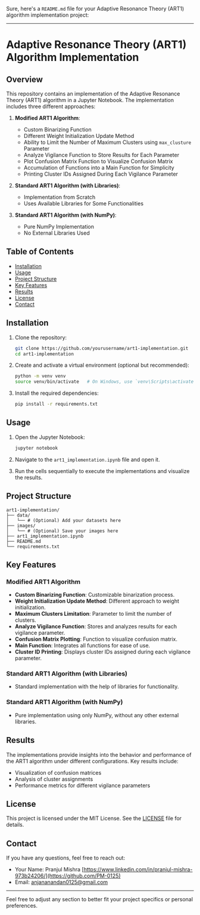 Sure, here's a `README.md` file for your Adaptive Resonance Theory (ART1) algorithm implementation project:

---

# Adaptive Resonance Theory (ART1) Algorithm Implementation

## Overview

This repository contains an implementation of the Adaptive Resonance Theory (ART1) algorithm in a Jupyter Notebook. The implementation includes three different approaches:

1. **Modified ART1 Algorithm**: 
    - Custom Binarizing Function
    - Different Weight Initialization Update Method
    - Ability to Limit the Number of Maximum Clusters using `max_clusture` Parameter
    - Analyze Vigilance Function to Store Results for Each Parameter
    - Plot Confusion Matrix Function to Visualize Confusion Matrix
    - Accumulation of Functions into a Main Function for Simplicity
    - Printing Cluster IDs Assigned During Each Vigilance Parameter

2. **Standard ART1 Algorithm (with Libraries)**:
    - Implementation from Scratch
    - Uses Available Libraries for Some Functionalities

3. **Standard ART1 Algorithm (with NumPy)**:
    - Pure NumPy Implementation
    - No External Libraries Used

## Table of Contents

- [Installation](#installation)
- [Usage](#usage)
- [Project Structure](#project-structure)
- [Key Features](#key-features)
- [Results](#results)
- [License](#license)
- [Contact](#contact)

## Installation

1. Clone the repository:

    ```bash
    git clone https://github.com/yourusername/art1-implementation.git
    cd art1-implementation
    ```

2. Create and activate a virtual environment (optional but recommended):

    ```bash
    python -m venv venv
    source venv/bin/activate   # On Windows, use `venv\Scripts\activate`
    ```

3. Install the required dependencies:

    ```bash
    pip install -r requirements.txt
    ```

## Usage

1. Open the Jupyter Notebook:

    ```bash
    jupyter notebook
    ```

2. Navigate to the `art1_implementation.ipynb` file and open it.

3. Run the cells sequentially to execute the implementations and visualize the results.

## Project Structure

```
art1-implementation/
├── data/
│   └── # (Optional) Add your datasets here
├── images/
│   └── # (Optional) Save your images here
├── art1_implementation.ipynb
├── README.md
└── requirements.txt
```

## Key Features

### Modified ART1 Algorithm

- **Custom Binarizing Function**: Customizable binarization process.
- **Weight Initialization Update Method**: Different approach to weight initialization.
- **Maximum Clusters Limitation**: Parameter to limit the number of clusters.
- **Analyze Vigilance Function**: Stores and analyzes results for each vigilance parameter.
- **Confusion Matrix Plotting**: Function to visualize confusion matrix.
- **Main Function**: Integrates all functions for ease of use.
- **Cluster ID Printing**: Displays cluster IDs assigned during each vigilance parameter.

### Standard ART1 Algorithm (with Libraries)

- Standard implementation with the help of libraries for functionality.

### Standard ART1 Algorithm (with NumPy)

- Pure implementation using only NumPy, without any other external libraries.

## Results

The implementations provide insights into the behavior and performance of the ART1 algorithm under different configurations. Key results include:

- Visualization of confusion matrices
- Analysis of cluster assignments
- Performance metrics for different vigilance parameters

## License

This project is licensed under the MIT License. See the [LICENSE](LICENSE) file for details.

## Contact

If you have any questions, feel free to reach out:

- Your Name: Pranjul Mishra [https://www.linkedin.com/in/pranjul-mishra-973b24206/](https://github.com/PM-0125)
- Email: anjananandan0125@gmail.com

---

Feel free to adjust any section to better fit your project specifics or personal preferences.